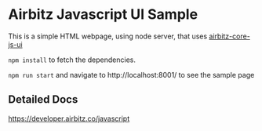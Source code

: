 # Airbitz Javascript UI Sample

This is a simple HTML webpage, using node server, that uses [airbitz-core-js-ui](https://github.com/Airbitz/airbitz-core-js-ui)

`npm install` to fetch the dependencies.

`npm run start` and navigate to http://localhost:8001/ to see the sample page

## Detailed Docs

https://developer.airbitz.co/javascript

